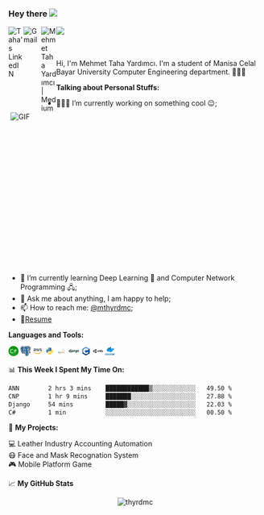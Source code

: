 ### Hey there <img src="https://media.giphy.com/media/hvRJCLFzcasrR4ia7z/giphy.gif" width="25px">
</a>
<a href="https://www.linkedin.com/in/thyrdmc/">
  <img align="left" alt="Taha's LinkedIN" width="30px" src="https://raw.githubusercontent.com/peterthehan/peterthehan/master/assets/linkedin.svg" />
</a>

<a href="mailto:mtyardimci45@gmail.com "> 
  <img align="left" alt="Gmail" width="35px" src="https://camo.githubusercontent.com/9734318df1bd17dac8b2a6b4f88684ced60f41394aa38df3c72a0510af8b69a6/68747470733a2f2f696d672e69636f6e73382e636f6d2f627562626c65732f35302f3030303030302f676d61696c2e706e67" />
</a>

<a href="https://medium.com/@thyrdmc">
  <img align="left" alt="Mehmet Taha Yardımcı | Medium" width="30px" src="https://avatars.githubusercontent.com/u/923954?s=200&v=4" />
</a>

![](https://visitor-badge.glitch.me/badge?page_id=thyrdmc.thyrdmc)

<br />

Hi, I'm Mehmet Taha Yardımcı. 
I'm a student of Manisa Celal Bayar University Computer Engineering department. 🚀🚀🚀 

  <img align="right" alt="GIF" src="https://user-images.githubusercontent.com/62545306/103440315-7ee80c80-4c55-11eb-9a25-f85dca7fcabf.gif?raw=true" width="500" height="320" />
  
**Talking about Personal Stuffs:**

- 👨🏽‍💻 I’m currently working on something cool :wink:;
- 🌱 I’m currently learning Deep Learning 🤖 and Computer Network Programming 🖧; 
- 💬 Ask me about anything, I am happy to help;
- 📫 How to reach me: [@mthyrdmc](https://twitter.com/mthyrdmc);
- 📝[Resume](https://github.com/thyrdmc)

**Languages and Tools:**  

<code><img height="20" src="https://raw.githubusercontent.com/github/explore/80688e429a7d4ef2fca1e82350fe8e3517d3494d/topics/csharp/csharp.png"></code>
<code><img height="20" src="https://raw.githubusercontent.com/github/explore/80688e429a7d4ef2fca1e82350fe8e3517d3494d/topics/postgresql/postgresql.png"></code>
<code><img height="20" src="https://raw.githubusercontent.com/github/explore/80688e429a7d4ef2fca1e82350fe8e3517d3494d/topics/aws/aws.png"></code>
<code><img height="20" src="https://raw.githubusercontent.com/github/explore/80688e429a7d4ef2fca1e82350fe8e3517d3494d/topics/python/python.png"></code>
<code><img height="20" src="https://raw.githubusercontent.com/github/explore/80688e429a7d4ef2fca1e82350fe8e3517d3494d/topics/mysql/mysql.png"></code>
<code><img height="20" src="https://raw.githubusercontent.com/github/explore/80688e429a7d4ef2fca1e82350fe8e3517d3494d/topics/django/django.png"></code>
<code><img height="20" src="https://raw.githubusercontent.com/github/explore/80688e429a7d4ef2fca1e82350fe8e3517d3494d/topics/c/c.png"></code>
<code><img height="20" src="https://raw.githubusercontent.com/github/explore/80688e429a7d4ef2fca1e82350fe8e3517d3494d/topics/unity/unity.png"></code>
<code><img height="20" src="https://raw.githubusercontent.com/github/explore/80688e429a7d4ef2fca1e82350fe8e3517d3494d/topics/docker/docker.png"></code>


📊 **This Week I Spent My Time On:**
<!--START_SECTION:waka-->
```text
ANN        2 hrs 3 mins    ████████████▒░░░░░░░░░░░░   49.50 % 
CNP        1 hr 9 mins     ███████░░░░░░░░░░░░░░░░░░   27.88 % 
Django     54 mins         █████▓░░░░░░░░░░░░░░░░░░░   22.03 % 
C#         1 min           ░░░░░░░░░░░░░░░░░░░░░░░░░   00.50 % 
```
<!--END_SECTION:waka-->

🚧 **My Projects:**
<!-- My Projects:START -->
💻  Leather Industry Accounting Automation          
😷  Face and Mask Recognation System           
🎮  Mobile Platform Game          
<!-- My Projects:END -->



📈 **My GitHub Stats**

<p align="center"> <img src="https://github-readme-stats.vercel.app/api?username=thyrdmc&show_icons=true&theme=gotham" alt="thyrdmc" />




